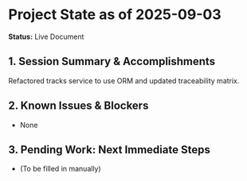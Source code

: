# Project State as of 2025-09-03

**Status:** Live Document

## 1. Session Summary & Accomplishments
Refactored tracks service to use ORM and updated traceability matrix.

## 2. Known Issues & Blockers
- None

## 3. Pending Work: Next Immediate Steps
- (To be filled in manually)
